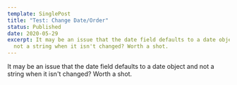 ```yaml
---
template: SinglePost
title: "Test: Change Date/Order"
status: Published
date: 2020-05-29
excerpt: It may be an issue that the date field defaults to a date object and
  not a string when it isn't changed? Worth a shot.
---
```

It may be an issue that the date field defaults to a date object and not a string when it isn't changed? Worth a shot.
